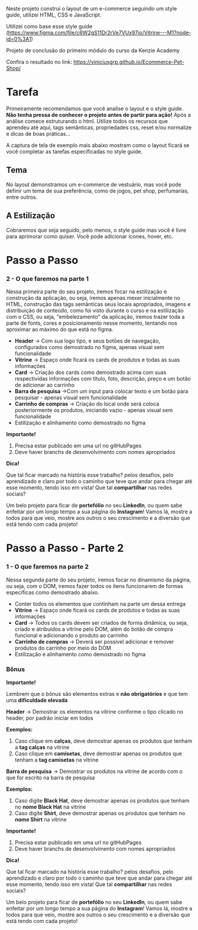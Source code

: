 Neste projeto construi o layout de um e-commerce seguindo um
style guide, utilizei HTML, CSS e JavaScript.



Utilizei como base esse style
guide (https://www.figma.com/file/c6W2gS11Dr2rVe7VUx97io/Vitrine---M1?node-id=0%3A1)


Projeto de conclusão do primeiro módulo do curso da Kenzie Academy

Confira o resultado no link: https://viniciusgrp.github.io/Ecommerce-Pet-Shop/

# Tarefa

Primeiramente recomendamos que você analise o layout e o style guide.
**Não tenha pressa de conhecer o projeto antes de partir para ação!**
Após a análise comece estruturando o html. Utilize todos os recursos que
aprendeu até aqui, tags semânticas, propriedades css, reset e/ou
normalize e dicas de boas práticas\...

A captura de tela de exemplo mais abaixo mostram como o layout ficará se
você completar as tarefas especificadas no style guide.

## Tema

No layout demonstramos um e-commerce de vestuário, mas você pode definir
um tema de sua preferência, como de jogos, pet shop, perfumarias, entre
outros.

## A Estilização

Cobraremos que seja seguido, pelo menos, o style guide mas você é livre
para aprimorar como quiser. Você pode adicionar ícones, hover, etc.

# Passo a Passo

### 2 - O que faremos na parte 1

Nessa primeira parte do seu projeto, iremos focar na estilização e
construção da aplicação, ou seja, iremos apenas mexer inicialmente no
HTML, construção das tags semânticas seus locais apropriados, imagens e
distribuição de conteúdo, como foi visto durante o curso e na
estilização com o CSS, ou seja, \"embelezamento\" da aplicação, iremos
trazer toda a parte de fonts, cores e posicionamento nesse momento,
tentando nos aproximar ao máximo do que está no figma.

- **Header** → Com sua logo tipo, e seus botões de navegação,
  configurados como demostrado no figma, apenas visual sem
  funcionalidade
- **Vitrine** → Espaço onde ficará os cards de produtos e todas as
  suas informações
- **Card** → Criação dos cards como demostrado acima com suas
  respectividas informações com titulo, foto, descrição, preço e um
  botão de adicionar ao carrinho
- **Barra de pesquisa** →Com um input para colocar texto e um botão
  para pesquisar - apenas visual sem funcionalidade
- **Carrinho de compras** → Criação do local onde será coloca
  posteriormente os produtos, iniciando vazio - apenas visual sem
  funcionalidade
- Estilização e alinhamento como demostrado no figma

**Importante!**

1.  Precisa estar publicado em uma url no gitHubPages
2.  Deve haver branchs de desenvolvimento com nomes apropriados

**Dica!**

Que tal ficar marcado na história esse trabalho? pelos desafios, pelo
aprendizado e claro por todo o caminho que teve que andar para chegar
até esse momento, tendo isso em vista! Que tal **compartilhar** nas
redes sociais?

Um belo projeto para ficar de **portefólio** no seu **LinkedIn**, ou
quem sabe enfeitar por um longo tempo a sua página do **Instagram**!
Vamos lá, mostre a todos para que veio, mostre aos outros o seu
crescimento e a diversão que está tendo com cada projeto!

# Passo a Passo - Parte 2

### 1 - O que faremos na parte 2

Nessa segunda parte do seu projeto, iremos focar no dinamismo da página,
ou seja, com o DOM, iremos fazer todos os itens funcionarem de formas
específicas como demostrado abaixo.

- Conter todos os elementos que continham na parte um dessa entrega
- **Vitrine** → Espaço onde ficará os cards de produtos e todas as
  suas informações
- **Card** → Todos os cards devem ser criados de forma dinâmica, ou
  seja, criado e atribuídos a vitrine pelo DOM, além do botão de
  compra funcional e adicionando o produto ao carrinho
- **Carrinho de compras** → Deverá ser possível adicionar e remover
  produtos do carrinho por meio do DOM
- Estilização e alinhamento como demostrado no figma

### Bônus

**Importante!**

Lembrem que o bônus são elementos extras e **não obrigatórios** e que
tem uma **dificuldade elevada**

**Header** → Demostrar os elementos na vitrine conforme o tipo clicado
no header, por padrão iniciar em todos

**Exemplos:**

1.  Caso clique em **calças**, deve demostrar apenas os produtos que
    tenham a **tag calças** na vitrine
2.  Caso clique em **camisetas**, deve demostrar apenas os produtos que
    tenham a **tag camisetas** na vitrine

**Barra de pesquisa** → Demostrar os produtos na vitrine de acordo com o
que for escrito na barra de pesquisa

**Exemplos:**

1.  Caso digite **Black Hat**, deve demostrar apenas os produtos que
    tenham no **nome Black Hat** na vitrine
2.  Caso digite **Shirt**, deve demostrar apenas os produtos que tenham
    no **nome Shirt** na vitrine

**Importante!**

1.  Precisa estar publicado em uma url no gitHubPages
2.  Deve haver branchs de desenvolvimento com nomes apropriados

**Dica!**

Que tal ficar marcado na história esse trabalho? pelos desafios, pelo
aprendizado e claro por todo o caminho que teve que andar para chegar
até esse momento, tendo isso em vista! Que tal **compartilhar** nas
redes sociais?

Um belo projeto para ficar de **portefólio** no seu **LinkedIn**, ou
quem sabe enfeitar por um longo tempo a sua página do **Instagram**!
Vamos lá, mostre a todos para que veio, mostre aos outros o seu
crescimento e a diversão que está tendo com cada projeto!
